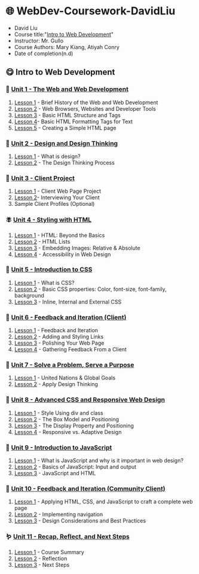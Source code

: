 # 🌐 WebDev-Coursework-DavidLiu

* David Liu
* Course title:"[Intro to Web Development](https://vscodeedu.com/courses/intro-to-web-dev)"
* Instructor: Mr. Gullo
* Course Authors: Mary Kiang, Atiyah Conry
* Date of completion(n.d)

## 😋 Intro to Web Development

### 🦍 [Unit 1 - The Web and Web Development](https://vscode.dev/edu?courseId=intro-to-web-dev&workspace-scheme=vscode-edu-workspace&profile=web-dark#account-id=c679d6cf-107b-4213-b496-2ade543629e1&select-course-node=intro-to-web-dev%3Aiwd-webdev)

1. [Lesson 1](../Unit-1/) - Brief History of the Web and Web Development
2. [Lesson 2](../WebDev-Coursework-DavidLiu/Unit-1/) - Web Browsers, Websites and Developer Tools
3. [Lesson 3](../WebDev-Coursework-DavidLiu/Unit-1/lesson-3/) - Basic HTML Structure and Tags
4. [Lesson 4](../WebDev-Coursework-DavidLiu/Unit-1/lesson-4/)- Basic HTML Formatting Tags for Text
5. [Lesson 5](../WebDev-Coursework-DavidLiu/Unit-1/) - Creating a Simple HTML page

### 🐆 [Unit 2 - Design and Design Thinking](https://vscode.dev/edu?courseId=intro-to-web-dev&workspace-scheme=vscode-edu-workspace&profile=web-dark#account-id=c679d6cf-107b-4213-b496-2ade543629e1&select-course-node=intro-to-web-dev%3Aiwd-design)

1. [Lesson 1](../WebDev-Coursework-DavidLiu/Unit-2/) - What is design?
2. [Lesson 2](../WebDev-Coursework-DavidLiu/Unit-2/) - The Design Thinking Process

### 🦉 [Unit 3 - Client Project](https://vscode.dev/edu?courseId=intro-to-web-dev&workspace-scheme=vscode-edu-workspace&profile=web-dark#account-id=c679d6cf-107b-4213-b496-2ade543629e1&select-course-node=intro-to-web-dev%3Aiwd-client)

1. [Lesson 1](../WebDev-Coursework-DavidLiu/Unit-3/Lesson_1.md) - Client Web Page Project
2. [Lesson 2](../WebDev-Coursework-DavidLiu/Unit-3/Lesson-2/)- Interviewing Your Client
3. Sample Client Profiles (Optional)

### 🪰 [Unit 4 - Styling with HTML](https://vscode.dev/edu?courseId=intro-to-web-dev&workspace-scheme=vscode-edu-workspace&profile=web-dark#account-id=c679d6cf-107b-4213-b496-2ade543629e1&select-course-node=intro-to-web-dev%3Aiwd-styling)

1. [Lesson 1](../WebDev-Coursework-DavidLiu/Unit-4/lesson-1/) - HTML: Beyond the Basics
2. [Lesson 2](../WebDev-Coursework-DavidLiu/Unit-4/lesson-2/) - HTML Lists
3. [Lesson 3](../WebDev-Coursework-DavidLiu/Unit-4/lesson-3/) - Embedding Images: Relative & Absolute
4. [Lesson 4](../WebDev-Coursework-DavidLiu/Unit-4/lesson-4/) - Accessibility in Web Design

### 🦇 [Unit 5 - Introduction to CSS](https://vscode.dev/edu?courseId=intro-to-web-dev&workspace-scheme=vscode-edu-workspace&profile=web-dark#account-id=c679d6cf-107b-4213-b496-2ade543629e1&select-course-node=intro-to-web-dev%3Aiwd-css)

1. [Lesson 1](../WebDev-Coursework-DavidLiu/Unit-5/lesson-1/) - What is CSS?
2. [Lesson 2](../WebDev-Coursework-DavidLiu/Unit-5/lesson-2/) - Basic CSS properties: Color, font-size, font-family, background
3. [Lesson 3](../WebDev-Coursework-DavidLiu/Unit-5/lesson-3/) - Inline, Internal and External CSS

### 🐝 [Unit 6 - Feedback and Iteration (Client)](https://vscode.dev/edu?courseId=intro-to-web-dev&workspace-scheme=vscode-edu-workspace&profile=web-dark#account-id=c679d6cf-107b-4213-b496-2ade543629e1&select-course-node=intro-to-web-dev%3Aiwd-feedback)

1. [Lesson 1](../WebDev-Coursework-DavidLiu/Unit-6/lesson-1/) - Feedback and Iteration
2. [Lesson 2](../WebDev-Coursework-DavidLiu/Unit-6/lesson-2/) - Adding and Styling Links
3. [Lesson 3](../WebDev-Coursework-DavidLiu/Unit-6/lesson-3/) - Polishing Your Web Page
4. [Lesson 4](../WebDev-Coursework-DavidLiu/Unit-6/lesson-4/) - Gathering Feedback From a Client

### 🦅 [Unit 7 - Solve a Problem, Serve a Purpose](https://vscode.dev/edu?courseId=intro-to-web-dev&workspace-scheme=vscode-edu-workspace&profile=web-dark#account-id=c679d6cf-107b-4213-b496-2ade543629e1&select-course-node=intro-to-web-dev%3Aiwd-solve)

1. [Lesson 1](../WebDev-Coursework-DavidLiu/Unit-7/) - United Nations & Global Goals
2. [Lesson 2](../WebDev-Coursework-DavidLiu/Unit-7/) - Apply Design Thinking

### 🫎 [Unit 8 - Advanced CSS and Responsive Web Design](https://vscode.dev/edu?courseId=intro-to-web-dev&workspace-scheme=vscode-edu-workspace&profile=web-dark#account-id=c679d6cf-107b-4213-b496-2ade543629e1&select-course-node=intro-to-web-dev%3Aiwd-advcss)

1. [Lesson 1](../WebDev-Coursework-DavidLiu/Unit-8/lesson-1/) - Style Using div and class
2. [Lesson 2](../WebDev-Coursework-DavidLiu/Unit-8/lesson-2/) - The Box Model and Positioning
3. [Lesson 3](../WebDev-Coursework-DavidLiu/Unit-8/lesson-3/) - The Display Property and Positioning
4. [Lesson 4](../WebDev-Coursework-DavidLiu/Unit-8/lesson-4/) - Responsive vs. Adaptive Design

### 🦖 [Unit 9 - Introduction to JavaScript](https://vscode.dev/edu?courseId=intro-to-web-dev&workspace-scheme=vscode-edu-workspace&profile=web-dark#account-id=c679d6cf-107b-4213-b496-2ade543629e1&select-course-node=intro-to-web-dev%3Aiwd-js)

1. [Lesson 1](../WebDev-Coursework-DavidLiu/Unit-9/) - What is JavaScript and why is it important in web design?
2. [Lesson 2](../WebDev-Coursework-DavidLiu/Unit-9/lesson-2/) - Basics of JavaScript: Input and output
3. [Lesson 3](../WebDev-Coursework-DavidLiu/Unit-9/lesson-3/) - JavaScript and HTML

### 🦕 [Unit 10 - Feedback and Iteration (Community Client)](https://vscode.dev/edu?courseId=intro-to-web-dev&workspace-scheme=vscode-edu-workspace&profile=web-dark#account-id=c679d6cf-107b-4213-b496-2ade543629e1&select-course-node=intro-to-web-dev%3Aiwd-feedcc)

1. [Lesson 1](../WebDev-Coursework-DavidLiu/Unit-10/lesson-1/) - Applying HTML, CSS, and JavaScript to craft a complete web page
2. [Lesson 2](../WebDev-Coursework-DavidLiu/Unit-10/lesson-2/) - Implementing navigation
3. [Lesson 3](../WebDev-Coursework-DavidLiu/Unit-10/) - Design Considerations and Best Practices

### 🪱 [Unit 11 - Recap, Reflect, and Next Steps](https://vscode.dev/edu?courseId=intro-to-web-dev&workspace-scheme=vscode-edu-workspace&profile=web-dark#account-id=c679d6cf-107b-4213-b496-2ade543629e1&select-course-node=intro-to-web-dev%3Aiwd-recap-next)

1. [Lesson 1](../WebDev-Coursework-DavidLiu/Unit-11/) - Course Summary
2. [Lesson 2](../WebDev-Coursework-DavidLiu/Unit-11/) - Reflection
3. [Lesson 3](../WebDev-Coursework-DavidLiu/Unit-11/) - Next Steps
